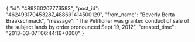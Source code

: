  {
   "id": "489260207776583",
   "post_id": "462493170453287_488691414500129",
   "from_name": "Beverly Berta Braakschmack",
   "message": "The Petitioner was granted conduct of sale of the subject lands by order pronounced Sept 19, 2012",
   "created_time": "2013-03-07T06:44:16+0000"
 }
